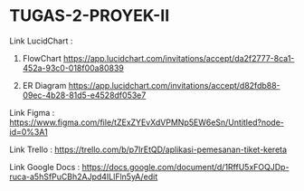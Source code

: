 # TUGAS-2-PROYEK-II

Link LucidChart  :

1. FlowChart
https://app.lucidchart.com/invitations/accept/da2f2777-8ca1-452a-93c0-018f00a80839

2. ER Diagram
https://app.lucidchart.com/invitations/accept/d82fdb88-09ec-4b28-81d5-e4528df053e7

Link Figma      :
https://www.figma.com/file/tZExZYEvXdVPMNp5EW6eSn/Untitled?node-id=0%3A1

Link Trello     :
https://trello.com/b/p7IrEtQD/aplikasi-pemesanan-tiket-kereta

Link Google Docs : https://docs.google.com/document/d/1RffU5xFOQJDp-ruca-a5hSfPuCBh2AJpd4ILlFln5yA/edit
